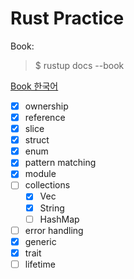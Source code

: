 # Rust Practice
Book:
> $ rustup docs --book   

[Book 한국어](https://doc.rust-kr.org/)

- [x] ownership
- [x] reference
- [x] slice
- [x] struct
- [x] enum
- [x] pattern matching
- [x] module
- [ ] collections
  + [x] Vec
  + [x] String
  + [ ] HashMap
- [ ] error handling
- [x] generic
- [x] trait
- [ ] lifetime
